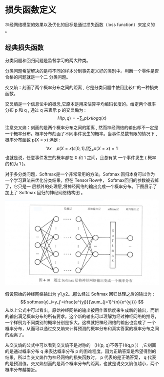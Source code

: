 # 损失函数定义

神经网络模型的效果以及优化的目标是通过损失函数（loss function）来定义的 。

## 经典损失函数

分类问题和回归问题是监督学习的两大种类。

分类问题希望解决的是将不同的样本分到事先定义好的类别中。判断一个零件是否合格的问题就是一个二 分类问题。

交叉熵：刻画了两个概率分布之间的距离 , 它是分类问题中使用比较广的一种损失函数。

交叉熵是一个信息论中的概念,它原本是用来估算平均编码长度的。给定两个概率分布 p 和 q , 通过 q 来表示 p 的交叉煽为 :
$$
H(p,q)=-\sum_{x}p(x)log q(x)
$$
注意交叉熵：刻画的是两个概率分布之间的距离 , 然而神经网络的输出却不一定是一个概率分布。概率分布刻画了不同事件发生的概率。当事件总数有限的情况下 ,概率分布函数 p(X = x) 满足 :
$$
\forall x  \quad p(X=x)\epsilon[0,1]且\sum_{x}p(X=x)=1
$$
也就是说，任意事件发生的概率都在 0 和 1 之间，且总有某 一个事件发生 ( 概率的和为 1 )。

对于多分类问题，Softmax是一个非常常用的方法。Softmax 回归本身可以作为一个学习算法来优化分类结果，但在 TensorFlow中， Softmax回归的参数被去掉了，它只是一 层额外的处理层,将神经网络的输出变成一个概率分布。下图展示了加上了 Softmax 回归的神经网络结构图 。

![](../image/softmax.png)

假设原始的神经网络输出为 y1,y2...,那么经过 Softmax 回归处理之后的输出为 :
$$
softmax(y)_i=y_j'=\frac{e^{yj}}{\sum_{j=1}^{n}{e^{yj}}}
$$
从以上公式中可以看出，原始神经网络的输出被用作置信度来生成新的输出，而新的输出满足概率分布的所有要求。这个新的输出可以理解为经过神经网络的推导，一个样例为不同类别的概率分别是多大。这样就把神经网络的输出也变成了 一个概率分布，从而可以通过交叉熵来计算预测的概率分布和真实答案的概率分布之间的距离了。

从交叉熵的公式中可以看到交叉熵不是对称的 （H(p, q)不等于H(q,p )） ,它刻画的是通过概率分布 q 来表达概率分布 p 的困难程度。因为正确答案是希望得到的结果，所以当交叉熵作为神经网络的损失函数时， p 代表的是正确答案， q 代表的是预测值。交叉熵刻画的是两个概率分布的距离，也就是说交叉熵值越小，两个概率分布越接近。